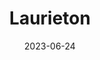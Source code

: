 ---
title: "Laurieton"
type: city
borders:
  - Pacific Ocean
country:
  - Australia
date: 2023-06-24
hashtag: laurieton
near:
  - Port Macquarie
state:
  - New South Wales
tags:
  - city
---
